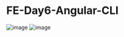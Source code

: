 # FE-Day6-Angular-CLI

![image](https://user-images.githubusercontent.com/38674801/192309336-366598c9-1a52-4cad-85a4-3bb9cc9d7fc9.png)
![image](https://user-images.githubusercontent.com/38674801/192309499-8ee9128a-6e92-44cc-aa9a-27e380b4ab15.png)
